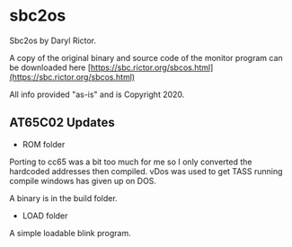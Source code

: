 # sbc2os

Sbc2os by Daryl Rictor.

A copy of the original binary and source code of the monitor program can be downloaded here [https://sbc.rictor.org/sbcos.html](https://sbc.rictor.org/sbcos.html)

All info provided "as-is" and is Copyright 2020.

## AT65C02 Updates

* ROM folder

Porting to cc65 was a bit too much for me so I only converted the hardcoded addresses then compiled.
vDos was used to get TASS running compile windows has given up on DOS.

A binary is in the build folder.

* LOAD folder

A simple loadable blink program.




